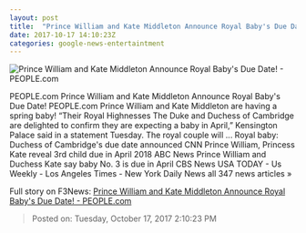 ```yaml
---
layout: post
title:  "Prince William and Kate Middleton Announce Royal Baby's Due Date! - PEOPLE.com"
date: 2017-10-17 14:10:23Z
categories: google-news-entertaintment
---
```


![Prince William and Kate Middleton Announce Royal Baby's Due Date! - PEOPLE.com](http://peopledotcom.files.wordpress.com/2017/08/kensington-palace-10.jpg?crop=0px%2C0px%2C2000px%2C1050px&resize=1200%2C630)

PEOPLE.com Prince William and Kate Middleton Announce Royal Baby's Due Date! PEOPLE.com Prince William and Kate Middleton are having a spring baby! “Their Royal Highnesses The Duke and Duchess of Cambridge are delighted to confirm they are expecting a baby in April,” Kensington Palace said in a statement Tuesday. The royal couple will ... Royal baby: Duchess of Cambridge's due date announced CNN Prince William, Princess Kate reveal 3rd child due in April 2018 ABC News Prince William and Duchess Kate say baby No. 3 is due in April CBS News USA TODAY - Us Weekly - Los Angeles Times - New York Daily News all 347 news articles »


Full story on F3News: [Prince William and Kate Middleton Announce Royal Baby's Due Date! - PEOPLE.com](http://www.f3nws.com/n/qpxV4E)

> Posted on: Tuesday, October 17, 2017 2:10:23 PM

